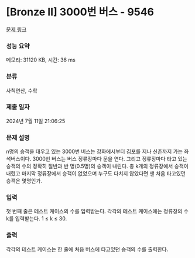 # [Bronze II] 3000번 버스 - 9546 

[문제 링크](https://www.acmicpc.net/problem/9546) 

### 성능 요약

메모리: 31120 KB, 시간: 36 ms

### 분류

사칙연산, 수학

### 제출 일자

2024년 7월 11일 21:06:25

### 문제 설명

<p>n명의 승객을 태우고 있는 3000번 버스는 강화에서부터 김포를 지나 신촌까지 가는 좌석버스이다. 3000번 버스는 버스 정류장마다 문을 연다. 그리고 정류장마다 타고 있는 승객의 수의 정확히 절반과 반 명(0.5명)의 승객이 내린다. 총 k개의 정류장에서 승객이 내렸고 마지막 정류장에서 승객이 없었으며 누구도 다치지 않았다면 맨 처음 타고있던 승객은 몇명인가.</p>

### 입력 

 <p>첫 번째 줄은 테스트 케이스의 수를 입력받는다. 각각의 테스트 케이스에는 정류장의 수 k를 입력받는다. 1 ≤ k ≤ 30.</p>

### 출력 

 <p>각각의 테스트 케이스는 한 줄에 처음 버스에 타고있던 승객의 수를 출력한다.</p>

